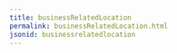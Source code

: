 ```yaml
---
title: businessRelatedLocation
permalink: businessRelatedLocation.html
jsonid: businessrelatedlocation
---
```

